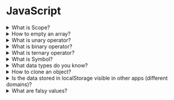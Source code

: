 # JavaScript

<details>
  <summary>What is Scope?</summary>

- each function has its own scope
- only the code inside the function can access the variables scoped in that function
- scopes can be nested inside another
- variable name has to be unique within the same scope
</details>

<details>
  <summary>How to empty an array?</summary>
  
  * substitute with a new array
    ```js
    let arr = [1, 2, 3];
    arr = [];
    ```
  * set length of the array to 0
     ```js
    let arr = [1, 2, 3];
    arr.length = 0;
    ```
</details>

<details>
  <summary>What is unary operator?</summary>
  
  * it takes a single operand/argument and performs an operation
  * examples:
    * `!` logical NOT - converts to a boolean value then negates it
    * `+` unary plus - tries to convert an operand to a number 
    * `typeof` - returns a string which is a type of operand
</details>

<details>
  <summary>What is binary operator?</summary>
  
  * it works with two operands
  * most operators are binary:
    * Multiplicative Operators
    * Additive Operators
    * Bitwise Shift Operators
    * Relational Operators
    * Equality Operators
    * Binary Bitwise Operators
    * Binary Logical Operators
</details>

<details>
  <summary>What is ternary operator?</summary>
  
  * the only JavaScript operator that takes three operands
  * shortened version of `if ... else` statement
  * `condition ? ifTrueExpression : ifFalseExpression`
</details>

<details>
  <summary>What is Symbol?</summary>
  
  * a new primitive data type introduced in ES6
  * completely unique identifiers
    ```js
    let sym1 = Symbol('symbol');
    let sym2 = Symbol('symbol');
    console.log(sym1 === sym2) // → false
    ```
  * tokens that can be used as unique IDs
  * the only purpose of the text in the parentheses is to identify the symbol
</details>

<details>
  <summary>What data types do you know?</summary>
  
  Primitives - their purpose is to hold a value
  * `Undefined` 
  * `Number`
  * `String`
  * `Boolean`
  * `BigInt` - introduced in ES2020
  * `Symbol`
  Structural/reference types - they hold references to values
  * `Object`
  * `Function` - every function is derived from Object constructor
</details>

<details>
  <summary>How to clone an object?</summary>
  
  * `Object.assign()` (copying by reference)
    ```js
    let a = { a: 10 };
    let b = Object.assign({}, a);
    ```
  * `JSON.parse` and `JSON.stringify`
    ```js
    let a = { a: 10 };
    let b = JSON.parse(JSON.stringify(a));
    ```
  * spread operator (copying by reference)
    ```js
    let a = { a: 10 };
    let b = { ...a };
    ```
  * `for ... in` loop (copying by reference)
    ```js
    let a = { a: 10 };
    let b = {};
    for (let key in a) {
      b[key] = a[key];
    }
    ```
  * `cloneDeep` from Lodash
    ```js
    let a = { a: 10, b: { c: 10 } };
    let b = _.cloneDeep(a);
    ```
</details>

<details>
  <summary>Is the data stored in localStorage visible in other apps (different domains)?</summary>
 
  * the answer is **no**
  * data stored in `localStorage` is specific to the protocol of the page
  * In particular, data stored by a script on a site accessed with HTTP (e.g., http://example.com) 
    is put in a different localStorage object from the same site accessed with HTTPS (e.g., https://example.com).
</details>

<details>
  <summary>What are falsy values?</summary>
 
  * they are evaluated to false in conditionals
  * `0` 
  * `null`
  * `undefined`
  * `false`
  * `NaN`
  * `''` empty string
</details>
